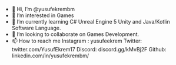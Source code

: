 - 👋 Hi, I’m @yusufekrembm
- 👀 I’m interested in Games 
- 🌱 I’m currently learning C# Unreal Engine 5 Unity and Java/Kotlin Software Language.
- 💞️ I’m looking to collaborate on Games Development.
- 📫 How to reach me 
Instagram : yusufeekrem
Twitter: twitter.com/YusufEkrem17
Discord: discord.gg/kMvBj2F
Github: linkedin.com/in/yusufekrembm/


<!---
yusufekrembm/yusufekrembm is a ✨ special ✨ repository because its `README.md` (this file) appears on your GitHub profile.
You can click the Preview link to take a look at your changes.
--->
